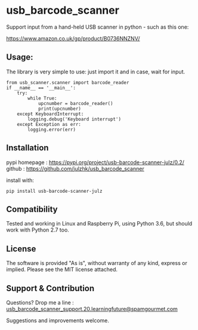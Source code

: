 # usb_barcode_scanner

Support input from a hand-held USB scanner in python - such as this one: 

https://www.amazon.co.uk/gp/product/B0736NNZNV/


Usage:
--

The library is very simple to use: just import it and in case, wait for input.

```
from usb_scanner.scanner import barcode_reader
if __name__ == '__main__':
    try:
        while True:
            upcnumber = barcode_reader()
            print(upcnumber)
    except KeyboardInterrupt:
        logging.debug('Keyboard interrupt')
    except Exception as err:
        logging.error(err)
```

Installation
--
pypi homepage : https://pypi.org/project/usb-barcode-scanner-julz/0.2/
github : https://github.com/julzhk/usb_barcode_scanner

install with:
```
pip install usb-barcode-scanner-julz
```

Compatibility
--

Tested and working in Linux and Raspberry Pi, using Python 3.6, but should work with Python 2.7 too.

License
--
The software is provided "As is", without warranty of any kind, express or implied. 
Please see the MIT license attached. 

Support & Contribution
--
Questions? Drop me a line : usb_barcode_scanner_support.20.learningfuture@spamgourmet.com

Suggestions and improvements welcome.

